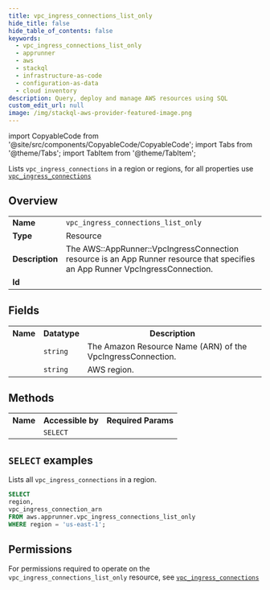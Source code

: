 ```yaml
---
title: vpc_ingress_connections_list_only
hide_title: false
hide_table_of_contents: false
keywords:
  - vpc_ingress_connections_list_only
  - apprunner
  - aws
  - stackql
  - infrastructure-as-code
  - configuration-as-data
  - cloud inventory
description: Query, deploy and manage AWS resources using SQL
custom_edit_url: null
image: /img/stackql-aws-provider-featured-image.png
---
```


import CopyableCode from '@site/src/components/CopyableCode/CopyableCode';
import Tabs from '@theme/Tabs';
import TabItem from '@theme/TabItem';

Lists <code>vpc_ingress_connections</code> in a region or regions, for all properties use <a href="/services/serviceName/vpc_ingress_connections/"><code>vpc_ingress_connections</code></a>

## Overview
<table>
<tbody>
<tr><td><b>Name</b></td><td><code>vpc_ingress_connections_list_only</code></td></tr>
<tr><td><b>Type</b></td><td>Resource</td></tr>
<tr><td><b>Description</b></td><td>The AWS::AppRunner::VpcIngressConnection resource is an App Runner resource that specifies an App Runner VpcIngressConnection.</td></tr>
<tr><td><b>Id</b></td><td><CopyableCode code="aws.apprunner.vpc_ingress_connections_list_only" /></td></tr>
</tbody>
</table>

## Fields
<table>
<tbody>
<tr><th>Name</th><th>Datatype</th><th>Description</th></tr><tr><td><CopyableCode code="vpc_ingress_connection_arn" /></td><td><code>string</code></td><td>The Amazon Resource Name (ARN) of the VpcIngressConnection.</td></tr>
<tr><td><CopyableCode code="region" /></td><td><code>string</code></td><td>AWS region.</td></tr>
</tbody>
</table>

## Methods

<table>
<tbody>
  <tr>
    <th>Name</th>
    <th>Accessible by</th>
    <th>Required Params</th>
  </tr>
  <tr>
    <td><CopyableCode code="list_resources" /></td>
    <td><code>SELECT</code></td>
    <td><CopyableCode code="region" /></td>
  </tr>
</tbody>
</table>

## `SELECT` examples
Lists all <code>vpc_ingress_connections</code> in a region.
```sql
SELECT
region,
vpc_ingress_connection_arn
FROM aws.apprunner.vpc_ingress_connections_list_only
WHERE region = 'us-east-1';
```


## Permissions

For permissions required to operate on the <code>vpc_ingress_connections_list_only</code> resource, see <a href="/services/apprunner/vpc_ingress_connections/#permissions"><code>vpc_ingress_connections</code></a>

